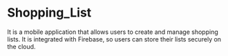 # Shopping_List

It is a mobile application that allows users to create and manage shopping lists. It is integrated with Firebase, so users can store their lists securely on the cloud.

